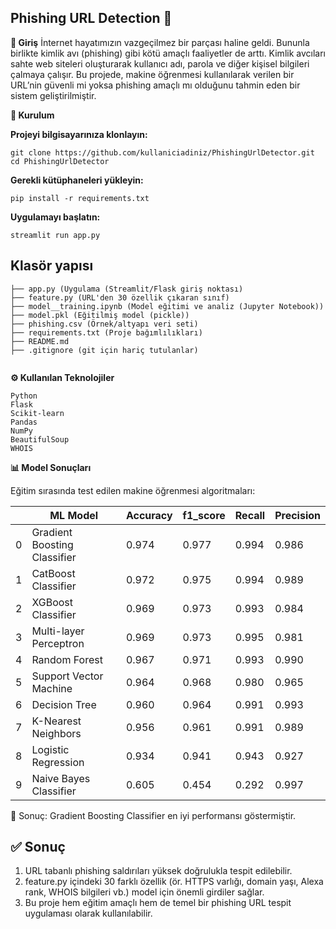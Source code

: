 ## Phishing URL Detection 🔎 ##



**📌 Giriş**
İnternet hayatımızın vazgeçilmez bir parçası haline geldi. Bununla birlikte kimlik avı (phishing) gibi kötü amaçlı faaliyetler de arttı. Kimlik avcıları sahte web siteleri oluşturarak kullanıcı adı, parola ve diğer kişisel bilgileri çalmaya çalışır.
Bu projede, makine öğrenmesi kullanılarak verilen bir URL’nin güvenli mi yoksa phishing amaçlı mı olduğunu tahmin eden bir sistem geliştirilmiştir.



**🚀 Kurulum**

**Projeyi bilgisayarınıza klonlayın:**
```
git clone https://github.com/kullaniciadiniz/PhishingUrlDetector.git
cd PhishingUrlDetector
```


**Gerekli kütüphaneleri yükleyin:**
```
pip install -r requirements.txt
```


**Uygulamayı başlatın:**
```
streamlit run app.py
```




## Klasör yapısı 
```
├── app.py (Uygulama (Streamlit/Flask giriş noktası)
├── feature.py (URL'den 30 özellik çıkaran sınıf)
├── model__training.ipynb (Model eğitimi ve analiz (Jupyter Notebook))
├── model.pkl (Eğitilmiş model (pickle))
├── phishing.csv (Örnek/altyapı veri seti)
├── requirements.txt (Proje bağımlılıkları)
├── README.md 
├── .gitignore (git için hariç tutulanlar)


```




**⚙️ Kullanılan Teknolojiler**
```
Python
Flask
Scikit-learn
Pandas
NumPy
BeautifulSoup
WHOIS
```


**📊 Model Sonuçları**

Eğitim sırasında test edilen makine öğrenmesi algoritmaları:

||ML Model|	Accuracy|  	f1_score|	Recall|	Precision|
|---|---|---|---|---|---|
0|	Gradient Boosting Classifier|	0.974|	0.977|	0.994|	0.986|
1|	CatBoost Classifier|	        0.972|	0.975|	0.994|	0.989|
2|	XGBoost Classifier| 	        0.969|	0.973|	0.993|	0.984|
3|	Multi-layer Perceptron|	        0.969|	0.973|	0.995|	0.981|
4|	Random Forest|	                0.967|	0.971|	0.993|	0.990|
5|	Support Vector Machine|	        0.964|	0.968|	0.980|	0.965|
6|	Decision Tree|      	        0.960|	0.964|	0.991|	0.993|
7|	K-Nearest Neighbors|        	0.956|	0.961|	0.991|	0.989|
8|	Logistic Regression|        	0.934|	0.941|	0.943|	0.927|
9|	Naive Bayes Classifier|     	0.605|	0.454|	0.292|	0.997|

📌 Sonuç: Gradient Boosting Classifier en iyi performansı göstermiştir.



## ✅ Sonuç ##

1. URL tabanlı phishing saldırıları yüksek doğrulukla tespit edilebilir.
2. feature.py içindeki 30 farklı özellik (ör. HTTPS varlığı, domain yaşı, Alexa rank, WHOIS bilgileri vb.) model için önemli girdiler sağlar.
3. Bu proje hem eğitim amaçlı hem de temel bir phishing URL tespit uygulaması olarak kullanılabilir.
